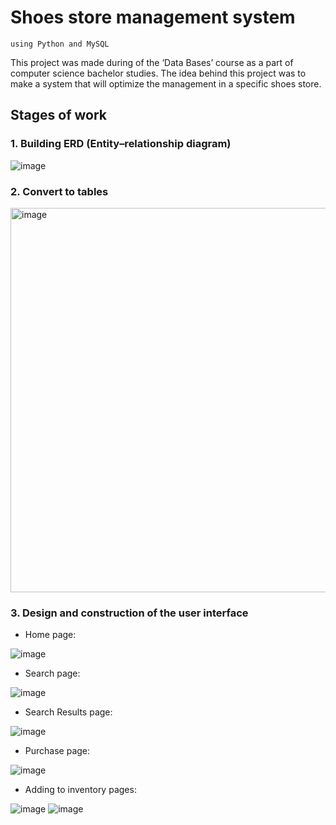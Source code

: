 
# Shoes store management system 
    using Python and MySQL

This project was made during of the ‘Data Bases’ course as a part of computer science bachelor studies.
The idea behind this project was to make a system that will optimize the management in a specific shoes store.


## Stages of work
### 1. Building ERD (Entity–relationship diagram)
![image](https://user-images.githubusercontent.com/76396600/169877238-9e87acc5-4560-41db-b0dd-19bb2d1135b1.png)

### 2. Convert to tables
<img width="615" alt="image" src="https://user-images.githubusercontent.com/76396600/169877665-956954c6-9cfa-4fee-8991-d093a439b820.png">

### 3. Design and construction of the user interface
* Home page:

![image](https://user-images.githubusercontent.com/76396600/169878054-a38029fa-17ac-4ec2-b243-d42baa8468f1.png)

* Search page:

![image](https://user-images.githubusercontent.com/76396600/169878164-ba7ffe3b-96ba-439d-8898-7b17951bc2ef.png)

* Search Results page:

![image](https://user-images.githubusercontent.com/76396600/169878291-cf317d92-6229-4574-b705-272c6d04119f.png)

* Purchase page:

![image](https://user-images.githubusercontent.com/76396600/169878348-ad22f52c-d8ba-486c-a8e7-c87baf5a34db.png)

* Adding to inventory pages:

![image](https://user-images.githubusercontent.com/76396600/169878393-a746fc26-b861-48bd-93de-e8a94d468603.png)
![image](https://user-images.githubusercontent.com/76396600/169878451-1277ece0-811d-4329-b2a5-66a8c06b2d02.png)


